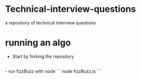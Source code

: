 # Technical-interview-questions
a repository of technical interview questions


# running an algo
- Start by forking the repository 
<br />
- run fizzBuzz with node
```
node fizzBuzz.js
```
